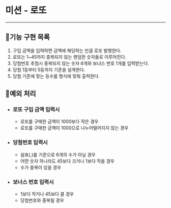 # 미션 - 로또

----
## 🎈기능 구현 목록
1. 구입 금액을 입력하면 금액에 해당하는 만큼 로또 발행한다.
2. 로또는 1~45까지 중복되지 않는 랜덤한 숫자들로 이루어진다.
3. 당첨번호 추첨시 중복되지 않는 숫자 6개와 보너스 번호 1개를 입력받는다.
4. 당첨 1등부터 5등까지 기준을 설계한다.
5. 당첨 기준에 맞는 등수를 형식에 맞춰 출력한다.


## 🎈예외 처리
- ### 로또 구입 금액 입력시
  - 로또를 구매한 금액이 1000보다 작은 경우
  - 로또를 구매한 금액이 1000으로 나누어떨어지지 않는 경우

- ### 당첨번호 입력시
  - 쉼표(,)를 기준으로 6개의 수가 아닐 경우
  - 어떤 숫자 하나라도 45보다 크거나 1보다 작을 경우
  - 수가 중복이 있을 경우

- ### 보너스 번호 입력시
  - 1보다 작거나 45보다 클 경우
  - 당첨번호와 중복될 경우
